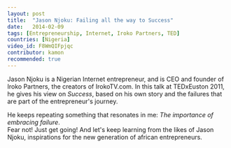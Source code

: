 ```yaml
---
layout: post
title:  "Jason Njoku: Failing all the way to Success"
date:   2014-02-09
tags: [Entrepreneurship, Internet, Iroko Partners, TED]
countries: [Nigeria]
video_id: F8WmQIFpjqc
contributor: kamon
recommended: true
---
```


Jason Njoku is a Nigerian Internet entrepreneur, and is CEO and founder of Iroko Partners, the creators of IrokoTV.com.
In this talk at TEDxEuston 2011, he gives his view on <em>Success</em>, based on his own story and the failures 
that are part of the entrepreneur's journey. 

He keeps repeating something that resonates in me: <em>The importance of embracing failure</em>. <br>
Fear not! Just get going!
And let's keep learning from the likes of Jason Njoku, inspirations for the new generation of african entrepreneurs.

                
                